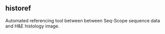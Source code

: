 ## historef

Automated referencing tool between between Seq-Scope sequence data and H&E histology image.
